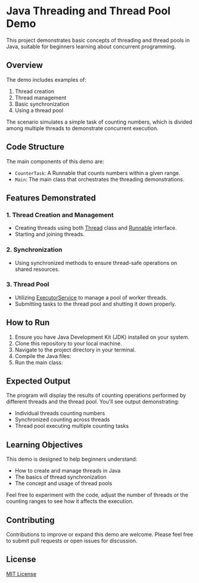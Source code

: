 # Java Threading and Thread Pool Demo

This project demonstrates basic concepts of threading and thread pools in Java, suitable for beginners learning about concurrent programming.

## Overview

The demo includes examples of:
1. Thread creation
2. Thread management
3. Basic synchronization
4. Using a thread pool

The scenario simulates a simple task of counting numbers, which is divided among multiple threads to demonstrate concurrent execution.

## Code Structure

The main components of this demo are:

- `CounterTask`: A Runnable that counts numbers within a given range.
- `Main`: The main class that orchestrates the threading demonstrations.

## Features Demonstrated

### 1. Thread Creation and Management

- Creating threads using both [Thread](https://docs.oracle.com/javase/7/docs/api/java/lang/Thread.html) class and [Runnable](https://docs.oracle.com/javase/7/docs/api/java/lang/Runnable.html) interface.
- Starting and joining threads.

### 2. Synchronization

- Using synchronized methods to ensure thread-safe operations on shared resources.

### 3. Thread Pool

- Utilizing [ExecutorService](https://docs.oracle.com/javase/7/docs/api/java/util/concurrent/ExecutorService.html) to manage a pool of worker threads.
- Submitting tasks to the thread pool and shutting it down properly.

## How to Run

1. Ensure you have Java Development Kit (JDK) installed on your system.
2. Clone this repository to your local machine.
3. Navigate to the project directory in your terminal.
4. Compile the Java files:
5. Run the main class:


## Expected Output

The program will display the results of counting operations performed by different threads and the thread pool. You'll see output demonstrating:

- Individual threads counting numbers
- Synchronized counting across threads
- Thread pool executing multiple counting tasks

## Learning Objectives

This demo is designed to help beginners understand:

- How to create and manage threads in Java
- The basics of thread synchronization
- The concept and usage of thread pools

Feel free to experiment with the code, adjust the number of threads or the counting ranges to see how it affects the execution.

## Contributing

Contributions to improve or expand this demo are welcome. Please feel free to submit pull requests or open issues for discussion.

## License

[MIT License](LICENSE)
